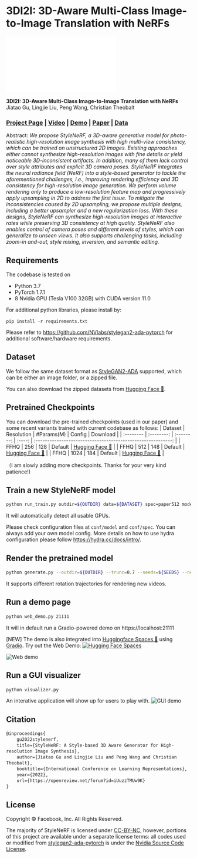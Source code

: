 # 3DI2I: 3D-Aware Multi-Class Image-to-Image Translation with NeRFs</sub>

![Random Sample](./docs/random_sample.pdf)

**3DI2I: 3D-Aware Multi-Class Image-to-Image Translation with NeRFs**<br>
Jiatao Gu, Lingjie Liu, Peng Wang, Christian Theobalt<br>
### [Project Page](http://jiataogu.me/style_nerf) | [Video](http://jiataogu.me/style_nerf) | [Demo](https://huggingface.co/spaces/facebook/StyleNeRF) | [Paper](https://arxiv.org/abs/2110.08985) | [Data](#dataset)<br>

Abstract: *We propose StyleNeRF, a 3D-aware generative model for photo-realistic high-resolution image synthesis with high multi-view consistency, which can be trained on unstructured 2D images. Existing approaches either cannot synthesize high-resolution images with fine details or yield noticeable 3D-inconsistent artifacts. In addition, many of them lack control over style attributes and explicit 3D camera poses. StyleNeRF integrates the neural radiance field (NeRF) into a style-based generator to tackle the aforementioned challenges, i.e., improving rendering efficiency and 3D consistency for high-resolution image generation. We perform volume rendering only to produce a low-resolution feature map and progressively apply upsampling in 2D to address the first issue. To mitigate the inconsistencies caused by 2D upsampling, we propose multiple designs, including a better upsampler and a new regularization loss. With these designs, StyleNeRF can synthesize high-resolution images at interactive rates while preserving 3D consistency at high quality. StyleNeRF also enables control of camera poses and different levels of styles, which can generalize to unseen views. It also supports challenging tasks, including zoom-in and-out, style mixing, inversion, and semantic editing.*

## Requirements
The codebase is tested on 
* Python 3.7
* PyTorch 1.7.1
* 8 Nvidia GPU (Tesla V100 32GB) with CUDA version 11.0

For additional python libraries, please install by:

```
pip install -r requirements.txt
```

Please refer to https://github.com/NVlabs/stylegan2-ada-pytorch for additional software/hardware requirements.

## Dataset
We follow the same dataset format as [StyleGAN2-ADA](https://github.com/NVlabs/stylegan2-ada-pytorch#preparing-datasets) supported, which can be either an image folder, or a zipped file.

You can also download the zipped datasets from [Hugging Face 🤗](https://huggingface.co/datasets/thomagram/StyleNeRF_Datasets).

## Pretrained Checkpoints
You can download the pre-trained checkpoints (used in our paper) and some recent variants trained with current codebase as follows:
| Dataset   | Resolution | #Params(M) | Config |                           Download                           |
| :-------- | :--------: | :--------: | :----: | :----------------------------------------------------------: |
| FFHQ      |    256     | 128        | Default |  [Hugging Face 🤗](https://huggingface.co/facebook/stylenerf-ffhq-config-basic/blob/main/ffhq_256.pkl) |
| FFHQ      |    512     | 148        | Default |  [Hugging Face 🤗](https://huggingface.co/facebook/stylenerf-ffhq-config-basic/blob/main/ffhq_512.pkl) |
| FFHQ      |    1024    | 184        | Default |  [Hugging Face 🤗](https://huggingface.co/facebook/stylenerf-ffhq-config-basic/blob/main/ffhq_1024.pkl) |

（I am slowly adding more checkpoints. Thanks for your very kind patience!)


## Train a new StyleNeRF model
```bash
python run_train.py outdir=${OUTDIR} data=${DATASET} spec=paper512 model=stylenerf_ffhq
```
It will automatically detect all usable GPUs.

Please check configuration files at ```conf/model``` and ```conf/spec```. You can always add your own model config. More details on how to use hydra configuration please follow https://hydra.cc/docs/intro/.

## Render the pretrained model
```bash
python generate.py --outdir=${OUTDIR} --trunc=0.7 --seeds=${SEEDS} --network=${CHECKPOINT_PATH} --render-program="rotation_camera"
```
It supports different rotation trajectories for rendering new videos.

## Run a demo page
```bash
python web_demo.py 21111
```
It will in default run a Gradio-powered demo on https://localhost:21111

[NEW]
The demo is also integrated into [Huggingface Spaces 🤗](https://huggingface.co/spaces) using [Gradio](https://github.com/gradio-app/gradio). Try out the Web Demo: [![Hugging Face Spaces](https://img.shields.io/badge/%F0%9F%A4%97%20Hugging%20Face-Spaces-blue)](https://huggingface.co/spaces/facebook/StyleNeRF)

![Web demo](./docs/web_demo.gif)
## Run a GUI visualizer
```bash
python visualizer.py
```
An interative application will show up for users to play with.
![GUI demo](./docs/gui_demo.gif)
## Citation

```
@inproceedings{
    gu2022stylenerf,
    title={StyleNeRF: A Style-based 3D Aware Generator for High-resolution Image Synthesis},
    author={Jiatao Gu and Lingjie Liu and Peng Wang and Christian Theobalt},
    booktitle={International Conference on Learning Representations},
    year={2022},
    url={https://openreview.net/forum?id=iUuzzTMUw9K}
}
```


## License

Copyright &copy; Facebook, Inc. All Rights Reserved.

The majority of StyleNeRF is licensed under [CC-BY-NC](https://creativecommons.org/licenses/by-nc/4.0/), however, portions of this project are available under a separate license terms: all codes used or modified from [stylegan2-ada-pytorch](https://github.com/NVlabs/stylegan2-ada-pytorch) is under the [Nvidia Source Code License](https://nvlabs.github.io/stylegan2-ada-pytorch/license.html).


